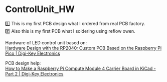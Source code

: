 # ControlUnit_HW

:one: This is my first PCB design what I ordered from real PCB factory.<br>
:two: Also this is my first PCB what I soldering using reflow owen.

Hardware of LED control unit based on:<br>
<a href="https://www.youtube.com/watch?v=kcwvuwetgEQ"
			target="_blank">Hardware Design with the RP2040: Custom PCB Based on the Raspberry Pi Pico | Digi-Key Electronics</a>

PCB design help:<br>
<a href="https://www.youtube.com/watch?v=ge6gYIENo8Q"
			target="_blank">How to Make a Raspberry Pi Compute Module 4 Carrier Board in KiCad - Part 2 | Digi-Key Electronics</a>
